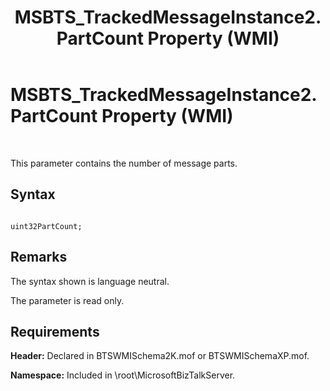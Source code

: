 ﻿---
title: MSBTS_TrackedMessageInstance2.PartCount Property (WMI)
TOCTitle: MSBTS_TrackedMessageInstance2.PartCount Property (WMI)
ms:assetid: 49ea9966-d02a-41cc-97fd-07adf0e002ff
ms:mtpsurl: https://msdn.microsoft.com/en-us/library/Aa559967(v=BTS.80)
ms:contentKeyID: 51527826
ms.date: 08/30/2017
mtps_version: v=BTS.80
---

# MSBTS\_TrackedMessageInstance2.PartCount Property (WMI)

 

This parameter contains the number of message parts.

## Syntax

``` 
  
uint32PartCount;  
```

## Remarks

The syntax shown is language neutral.

The parameter is read only.

## Requirements

**Header:** Declared in BTSWMISchema2K.mof or BTSWMISchemaXP.mof.

**Namespace:** Included in \\root\\MicrosoftBizTalkServer.

